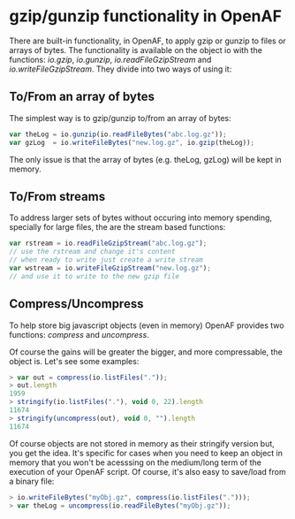 # gzip/gunzip functionality in OpenAF

There are built-in functionality, in OpenAF, to apply gzip or gunzip to files or arrays of bytes. The functionality is available on the object io with the functions: _io.gzip_, _io.gunzip_, _io.readFileGzipStream_ and _io.writeFileGzipStream_. They divide into two ways of using it:

## To/From an array of bytes

The simplest way is to gzip/gunzip to/from an array of bytes:

````javascript
var theLog = io.gunzip(io.readFileBytes("abc.log.gz"));
var gzLog  = io.writeFileBytes("new.log.gz", io.gzip(theLog));
````

The only issue is that the array of bytes (e.g. theLog, gzLog) will be kept in memory. 

## To/From streams

To address larger sets of bytes without occuring into memory spending, specially for large files, the are the stream based functions:

````javascript
var rstream = io.readFileGzipStream("abc.log.gz");
// use the rstream and change it's content
// when ready to write just create a write stream
var wstream = io.writeFileGzipStream("new.log.gz");
// and use it to write to the new gzip file
````

## Compress/Uncompress

To help store big javascript objects (even in memory) OpenAF provides two functions: _compress_ and _uncompress_.

Of course the gains will be greater the bigger, and more compressable, the object is. Let's see some examples:

````javascript
> var out = compress(io.listFiles("."));
> out.length
1959
> stringify(io.listFiles("."), void 0, 22).length
11674
> stringify(uncompress(out), void 0, "").length
11674
````

Of course objects are not stored in memory as their stringify version but, you get the idea. It's specific for cases when you need to keep an object in memory that you won't be acesssing on the medium/long term of the execution of your OpenAF script. Of course, it's also easy to save/load from a binary file:

````javascript
> io.writeFileBytes("myObj.gz", compress(io.listFiles(".")));
> var theLog = uncompress(io.readFileBytes("myObj.gz"));
````